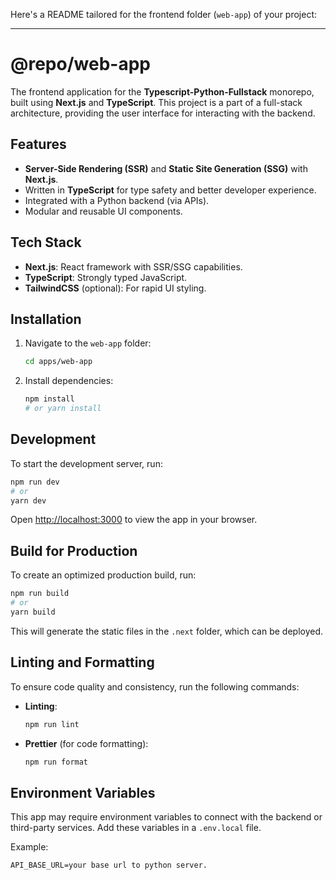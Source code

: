 Here's a README tailored for the frontend folder (`web-app`) of your project:

---

# @repo/web-app

The frontend application for the **Typescript-Python-Fullstack** monorepo, built using **Next.js** and **TypeScript**. This project is a part of a full-stack architecture, providing the user interface for interacting with the backend.

## Features
- **Server-Side Rendering (SSR)** and **Static Site Generation (SSG)** with **Next.js**.
- Written in **TypeScript** for type safety and better developer experience.
- Integrated with a Python backend (via APIs).
- Modular and reusable UI components.

## Tech Stack
- **Next.js**: React framework with SSR/SSG capabilities.
- **TypeScript**: Strongly typed JavaScript.
- **TailwindCSS** (optional): For rapid UI styling.

## Installation
1. Navigate to the `web-app` folder:
   ```bash
   cd apps/web-app
   ```
2. Install dependencies:
   ```bash
   npm install
   # or yarn install
   ```

## Development
To start the development server, run:
```bash
npm run dev
# or
yarn dev
```

Open [http://localhost:3000](http://localhost:3000) to view the app in your browser.

## Build for Production
To create an optimized production build, run:
```bash
npm run build
# or
yarn build
```
This will generate the static files in the `.next` folder, which can be deployed.

## Linting and Formatting
To ensure code quality and consistency, run the following commands:

- **Linting**:
   ```bash
   npm run lint
   ```

- **Prettier** (for code formatting):
   ```bash
   npm run format
   ```


## Environment Variables
This app may require environment variables to connect with the backend or third-party services. Add these variables in a `.env.local` file.

Example:
```
API_BASE_URL=your base url to python server.
```